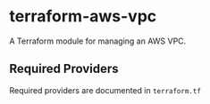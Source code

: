 # terraform-aws-vpc

A Terraform module for managing an AWS VPC.

## Required Providers

Required providers are documented in `terraform.tf`
